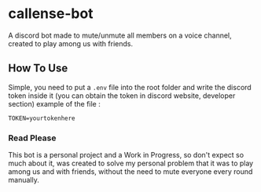# callense-bot
A discord bot made to mute/unmute all members on a voice channel, created to play among us with friends.

## How To Use
Simple, you need to put a ```.env``` file into the root folder and write the discord token inside it (you can obtain the token in discord website, developer section) example of the file :
```
TOKEN=yourtokenhere
```

### Read Please
This bot is a personal project and a Work in Progress, so don't expect so much about it, was created to solve my personal problem that it was to play  among us and with friends, without the need to mute everyone every round manually.
